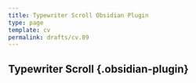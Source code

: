 ```yaml
---
title: Typewriter Scroll Obsidian Plugin
type: page
template: cv
permalink: drafts/cv.09
---
```

## Typewriter Scroll {.obsidian-plugin}